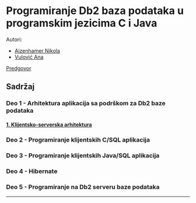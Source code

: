 # Programiranje Db2 baza podataka u programskim jezicima C i Java

Autori:

- [Ajzenhamer Nikola](https://www.nikolaajzenhamer.rs)
- [Vulović Ana](http://www.math.rs/~aspasic)

[Predgovor](./Poglavlja/Predgovor/README.md)

## Sadržaj

### Deo 1 - Arhitektura aplikacija sa podrškom za Db2 baze podataka

#### [1. Klijentsko-serverska arhitektura](./Poglavlja/1.KS-Arhitektura/README.md)

### Deo 2 - Programiranje klijentskih C/SQL aplikacija 

### Deo 3 - Programiranje klijentskih Java/SQL aplikacija

### Deo 4 - Hibernate

### Deo 5 - Programiranje na Db2 serveru baze podataka

---

